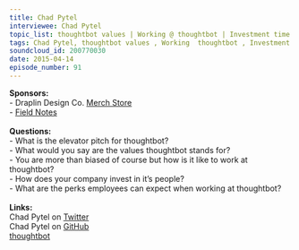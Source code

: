 ```yaml
--- 
title: Chad Pytel
interviewee: Chad Pytel
topic_list: thoughtbot values | Working @ thoughtbot | Investment time | Perks | Ping-Pong | Sales | Happiness
tags: Chad Pytel, thoughtbot values , Working  thoughtbot , Investment time , Perks , Ping-Pong , Sales , Happiness
soundcloud_id: 200770030
date: 2015-04-14
episode_number: 91
---
```

 
<p class="show_notes_display"><b>Sponsors:<br></b>- Draplin Design Co. <a rel="nofollow" target="_blank" href="http://draplin.com/merch/">Merch Store</a><br>- <a rel="nofollow" target="_blank" href="http://fieldnotesbrand.com/">Field Notes</a><br><b><br>Questions:</b><br>- What is the elevator pitch for thoughtbot?<br>- What would you say are the values thoughtbot stands for?<br>- You are more than biased of course but how is it like to work at thoughtbot?<br>- How does your company invest in it’s people?<br>- What are the perks employees can expect when working at thoughtbot?<br><b><br>Links:</b><br>Chad Pytel on <a rel="nofollow" target="_blank" href="https://twitter.com/cpytel">Twitter</a><br>Chad Pytel on <a rel="nofollow" target="_blank" href="https://github.com/cpytel">GitHub</a><br><a rel="nofollow" target="_blank" href="https://thoughtbot.com/">thoughtbot</a><br><br></p>
